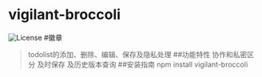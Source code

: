 # vigilant-broccoli
![License](https://img.shields.io/badge/license-MIT-blue) #徽章
>todolist的添加、删除、编辑、保存及隐私处理
##功能特性
>协作和私密区分
>及时保存 及历史版本查询
##安装指南
>npm install vigilant-broccoli
